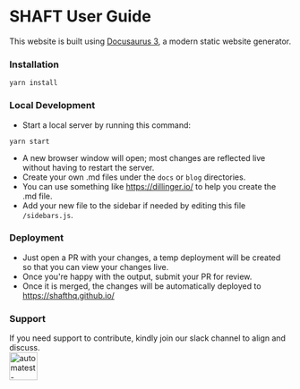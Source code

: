# SHAFT User Guide

This website is built using [Docusaurus 3](https://docusaurus.io/), a modern static website generator.

### Installation

```shell
yarn install
```

### Local Development

- Start a local server by running this command:
```shell
yarn start
```
- A new browser window will open; most changes are reflected live without having to restart the server.
- Create your own .md files under the `docs` or `blog` directories.
- You can use something like https://dillinger.io/ to help you create the .md file.
- Add your new file to the sidebar if needed by editing this file `/sidebars.js`.


### Deployment

- Just open a PR with your changes, a temp deployment will be created so that you can view your changes live.
- Once you're happy with the output, submit your PR for review.
- Once it is merged, the changes will be automatically deployed to https://shafthq.github.io/

### Support
If you need support to contribute, kindly join our slack channel to align and discuss.
<br/><a href="https://join.slack.com/t/automatest-workspace/shared_invite/zt-oii5i2gg-0ZGnih_Y34NjK7QqDn01Dw" target="_blank"><img src="https://a.slack-edge.com/80588/marketing/img/icons/icon_slack_hash_colored.png" alt="automatest-workspace" width="50" height="50"/></a>

